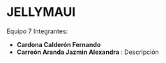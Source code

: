 # JELLYMAUI
 Equipo 7
 Integrantes:

* **Cardona Calderón Fernando** 
* **Carreón Aranda Jazmin Alexandra** : Descripción
